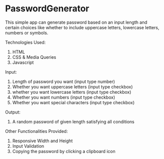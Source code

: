 # PasswordGenerator
This simple app can generate password based on an input length and certain choices like whether to include uppercase letters, lowercase letters, numbers or symbols.

Technologies Used:
1. HTML
2. CSS & Media Queries
3. Javascript

Input:
1. Length of password you want (input type number)
2. Whether you want uppercase letters (input type checkbox)
3. whether you want lowercase letters (input type checkbox)
4. Whether you want numbers (input type checkbox)
5. Whether you want special characters (input type checkbox)

Output:
1. A random password of given length satisfying all conditions 

Other Functionalities Provided:
1. Responsive Width and Height 
2. Input Validation
3. Copying the password by clicking a clipboard icon
